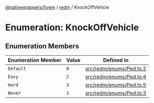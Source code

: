 [@nativewrappers/fivem](../../README.md) / [redm](../README.md) / KnockOffVehicle

# Enumeration: KnockOffVehicle

## Enumeration Members

| Enumeration Member | Value | Defined in |
| ------ | ------ | ------ |
| `Default` | `0` | [src/redm/enums/Ped.ts:2](https://github.com/nativewrappers/fivem/blob/2d4fa96d0a81695a673fe4c595d3abfefbf554a5/src/redm/enums/Ped.ts#L2) |
| `Easy` | `2` | [src/redm/enums/Ped.ts:4](https://github.com/nativewrappers/fivem/blob/2d4fa96d0a81695a673fe4c595d3abfefbf554a5/src/redm/enums/Ped.ts#L4) |
| `Hard` | `3` | [src/redm/enums/Ped.ts:5](https://github.com/nativewrappers/fivem/blob/2d4fa96d0a81695a673fe4c595d3abfefbf554a5/src/redm/enums/Ped.ts#L5) |
| `Never` | `1` | [src/redm/enums/Ped.ts:3](https://github.com/nativewrappers/fivem/blob/2d4fa96d0a81695a673fe4c595d3abfefbf554a5/src/redm/enums/Ped.ts#L3) |
